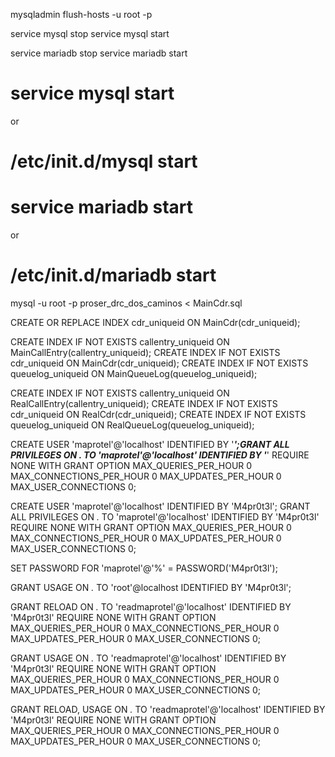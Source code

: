 mysqladmin flush-hosts -u root -p


service mysql stop
service mysql start

service mariadb stop
service mariadb start

# service mysql start
or
# /etc/init.d/mysql start


# service mariadb start
or
# /etc/init.d/mariadb start

mysql -u root -p proser_drc_dos_caminos < MainCdr.sql

CREATE OR REPLACE INDEX cdr_uniqueid ON MainCdr(cdr_uniqueid);

CREATE INDEX IF NOT EXISTS callentry_uniqueid ON MainCallEntry(callentry_uniqueid);
CREATE INDEX IF NOT EXISTS cdr_uniqueid ON MainCdr(cdr_uniqueid);
CREATE INDEX IF NOT EXISTS queuelog_uniqueid ON MainQueueLog(queuelog_uniqueid);

CREATE INDEX IF NOT EXISTS callentry_uniqueid ON RealCallEntry(callentry_uniqueid);
CREATE INDEX IF NOT EXISTS cdr_uniqueid ON RealCdr(cdr_uniqueid);
CREATE INDEX IF NOT EXISTS queuelog_uniqueid ON RealQueueLog(queuelog_uniqueid);


CREATE USER 'maprotel'@'localhost' IDENTIFIED BY '***';GRANT ALL PRIVILEGES ON *.* TO 'maprotel'@'localhost' IDENTIFIED BY '***' REQUIRE NONE WITH GRANT OPTION MAX_QUERIES_PER_HOUR 0 MAX_CONNECTIONS_PER_HOUR 0 MAX_UPDATES_PER_HOUR 0 MAX_USER_CONNECTIONS 0;

CREATE USER 'maprotel'@'localhost' IDENTIFIED BY 'M4pr0t3l';
GRANT ALL PRIVILEGES ON *.* TO 'maprotel'@'localhost' IDENTIFIED BY 'M4pr0t3l' REQUIRE NONE WITH GRANT OPTION MAX_QUERIES_PER_HOUR 0 MAX_CONNECTIONS_PER_HOUR 0 MAX_UPDATES_PER_HOUR 0 MAX_USER_CONNECTIONS 0;

SET PASSWORD FOR 'maprotel'@'%' = PASSWORD('M4pr0t3l');

GRANT USAGE ON *.* TO 'root'@localhost IDENTIFIED BY 'M4pr0t3l';


GRANT RELOAD ON *.* TO 'readmaprotel'@'localhost' IDENTIFIED BY 'M4pr0t3l' REQUIRE NONE WITH GRANT OPTION MAX_QUERIES_PER_HOUR 0 MAX_CONNECTIONS_PER_HOUR 0 MAX_UPDATES_PER_HOUR 0 MAX_USER_CONNECTIONS 0;

GRANT USAGE ON *.* TO 'readmaprotel'@'localhost' IDENTIFIED BY 'M4pr0t3l' REQUIRE NONE WITH GRANT OPTION MAX_QUERIES_PER_HOUR 0 MAX_CONNECTIONS_PER_HOUR 0 MAX_UPDATES_PER_HOUR 0 MAX_USER_CONNECTIONS 0;

GRANT RELOAD, USAGE ON *.* TO 'readmaprotel'@'localhost' IDENTIFIED BY 'M4pr0t3l' REQUIRE NONE WITH GRANT OPTION MAX_QUERIES_PER_HOUR 0 MAX_CONNECTIONS_PER_HOUR 0 MAX_UPDATES_PER_HOUR 0 MAX_USER_CONNECTIONS 0;
